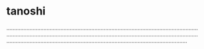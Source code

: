 # tanoshi

.............................................................................................................................................................................................................................................................................................................................................................................